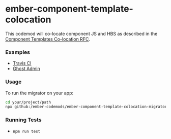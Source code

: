 # ember-component-template-colocation

This codemod will co-locate component JS and HBS as described in the [Component Templates Co-location RFC](https://emberjs.github.io/rfcs/0481-component-templates-co-location.html).

### Examples

 * [Travis CI](https://github.com/GavinJoyce/travis-web/pull/1)
 * [Ghost Admin](https://github.com/GavinJoyce/Ghost-Admin/pull/1)

### Usage

To run the migrator on your app:

```sh
cd your/project/path
npx github:/ember-codemods/ember-component-template-colocation-migrator
```

### Running Tests

 * `npm run test`
